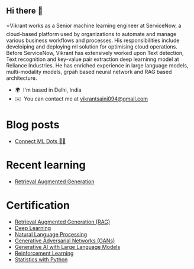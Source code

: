 ## Hi there 👋

⭐Vikrant works as a Senior machine learning engineer at ServiceNow, a cloud-based platform used by organizations to automate and manage various business workflows and processes. His responsibilities include develoiping and deploying ml solution for optimising cloud operations. Before ServiceNow, Vikrant has extensively worked upon Text detection, Text recognition and key-value pair extraction deep learninng model at Reliance Industries. He has enriched experience in large language models, multi-modality models, grpah based neural network and RAG based architecture.

* 🌍  I'm based in Delhi, India
* ✉️  You can contact me at [vikrantsaini094@gmail.com](mailto:vikrantsaini094@gmail.com)

# Blog posts
<!-- BLOG-POST-LIST:START -->
- [Connect ML Dots 🧜‍♀️](https://vikrant094.github.io/connectsMLDots/)
<!-- BLOG-POST-LIST:END -->

# Recent learning
<!-- BLOG-POST-LIST:START -->
- [Retrieval Augmented Generation](https://github.com/vikrant094/learning/blob/main/RAG/README.md)
<!-- BLOG-POST-LIST:END -->

# Certification
<!-- BLOG-POST-LIST:START -->
- [Retrieval Augmented Generation (RAG)](https://coursera.org/share/42cef05fb0283700d57fc80774acd640)
- [Deep Learning](https://coursera.org/share/b12fc9828a99ced933a15a40613a76cf)
- [Natural Language Processing](https://coursera.org/share/dbb628dc9f32d2ca35b160f634013e0d)
- [Generative Adversarial Networks (GANs)](https://coursera.org/share/31c24551f6aa903571aabefae3f30f24)
- [Generative AI with Large Language Models](https://coursera.org/share/ce9b14669661dabbb26a990b80e81a13)
- [Reinforcement Learning](https://coursera.org/share/ed2896995c3cb45a8a2c63d99d97469d)
- [Statistics with Python](https://coursera.org/share/641bb03706b0ac651b7252ea53fe4f5e)
<!-- BLOG-POST-LIST:END -->
